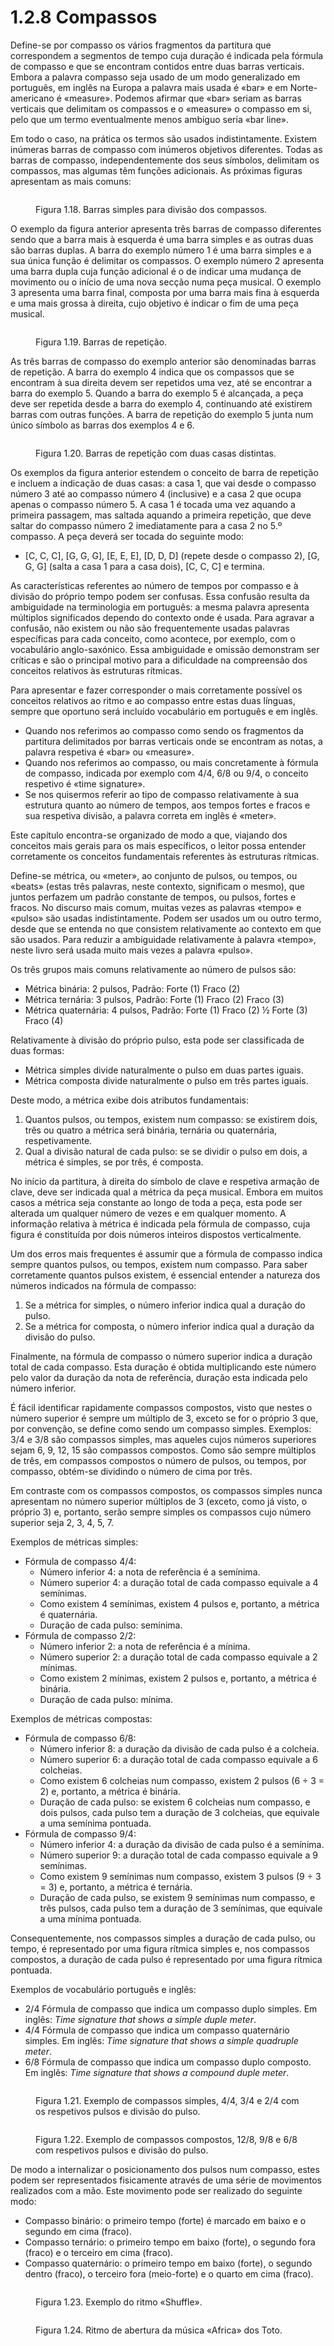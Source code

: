 # 1.2.8 Compassos

Define-se por compasso os vários fragmentos da partitura que correspondem a segmentos de tempo cuja duração é indicada pela fórmula de compasso e que se encontram contidos entre duas barras verticais. Embora a palavra compasso seja usado de um modo generalizado em português, em inglês na Europa a palavra mais usada é «bar» e em Norte-americano é «measure». Podemos afirmar que «bar» seriam as barras verticais que delimitam os compassos e o «measure» o compasso em si, pelo que um termo eventualmente menos ambíguo seria «bar line».

Em todo o caso, na prática os termos são usados indistintamente. Existem inúmeras barras de compasso com inúmeros objetivos diferentes. Todas as barras de compasso, independentemente dos seus símbolos, delimitam os compassos, mas algumas têm funções adicionais. As próximas figuras apresentam as mais comuns:

<figure><img src="../../.gitbook/assets/barlines_simple.svg" alt=""><figcaption><p>Figura 1.18. Barras simples para divisão dos compassos.</p></figcaption></figure>

O exemplo da figura anterior apresenta três barras de compasso diferentes sendo que a barra mais à esquerda é uma barra simples e as outras duas são barras duplas. A barra do exemplo número 1 é uma barra simples e a sua única função é delimitar os compassos. O exemplo número 2 apresenta uma barra dupla cuja função adicional é o de indicar uma mudança de movimento ou o início de uma nova secção numa peça musical. O exemplo 3 apresenta uma barra final, composta por uma barra mais fina à esquerda e uma mais grossa à direita, cujo objetivo é indicar o fim de uma peça musical.

<figure><img src="../../.gitbook/assets/barlines_repetition.svg" alt=""><figcaption><p>Figura 1.19. Barras de repetição.</p></figcaption></figure>

As três barras de compasso do exemplo anterior são denominadas barras de repetição. A barra do exemplo 4 indica que os compassos que se encontram à sua direita devem ser repetidos uma vez, até se encontrar a barra do exemplo 5. Quando a barra do exemplo 5 é alcançada, a peça deve ser repetida desde a barra do exemplo 4, continuando até existirem barras com outras funções. A barra de repetição do exemplo 5 junta num único símbolo as barras dos exemplos 4 e 6.

<figure><img src="../../.gitbook/assets/barlines_volta_brackets.svg" alt=""><figcaption><p>Figura 1.20. Barras de repetição com duas casas distintas.</p></figcaption></figure>

Os exemplos da figura anterior estendem o conceito de barra de repetição e incluem a indicação de duas casas: a casa 1, que vai desde o compasso número 3 até ao compasso número 4 (inclusive) e a casa 2 que ocupa apenas o compasso número 5. A casa 1 é tocada uma vez aquando a primeira passagem, mas saltada aquando a primeira repetição, que deve saltar do compasso número 2 imediatamente para a casa 2 no 5.º compasso. A peça deverá ser tocada do seguinte modo:

* \[C, C, C], \[G, G, G], \[E, E, E], \[D, D, D] (repete desde o compasso 2), \[G, G, G] (salta a casa 1 para a casa dois), \[C, C, C] e termina.

As características referentes ao número de tempos por compasso e à divisão do próprio tempo podem ser confusas. Essa confusão resulta da ambiguidade na terminologia em português: a mesma palavra apresenta múltiplos significados dependo do contexto onde é usada. Para agravar a confusão, não existem ou não são frequentemente usadas palavras específicas para cada conceito, como acontece, por exemplo, com o vocabulário anglo-saxónico. Essa ambiguidade e omissão demonstram ser críticas e são o principal motivo para a dificuldade na compreensão dos conceitos relativos às estruturas rítmicas.

Para apresentar e fazer corresponder o mais corretamente possível os conceitos relativos ao ritmo e ao compasso entre estas duas línguas, sempre que oportuno será incluído vocabulário em português e em inglês.

* Quando nos referimos ao compasso como sendo os fragmentos da partitura delimitados por barras verticais onde se encontram as notas, a palavra respetiva é «bar» ou «measure».
* Quando nos referimos ao compasso, ou mais concretamente à fórmula de compasso, indicada por exemplo com 4/4, 6/8 ou 9/4, o conceito respetivo é «time signature».
* Se nos quisermos referir ao tipo de compasso relativamente à sua estrutura quanto ao número de tempos, aos tempos fortes e fracos e sua respetiva divisão, a palavra correta em inglês é «meter».

Este capítulo encontra-se organizado de modo a que, viajando dos conceitos mais gerais para os mais específicos, o leitor possa entender corretamente os conceitos fundamentais referentes às estruturas rítmicas.

Define-se métrica, ou «meter», ao conjunto de pulsos, ou tempos, ou «beats» (estas três palavras, neste contexto, significam o mesmo), que juntos perfazem um padrão constante de tempos, ou pulsos, fortes e fracos. No discurso mais comum, muitas vezes as palavras «tempo» e «pulso» são usadas indistintamente. Podem ser usados um ou outro termo, desde que se entenda no que consistem relativamente ao contexto em que são usados. Para reduzir a ambiguidade relativamente à palavra «tempo», neste livro será usada muito mais vezes a palavra «pulso».

Os três grupos mais comuns relativamente ao número de pulsos são:

* Métrica binária: 2 pulsos, Padrão: Forte (1) Fraco (2)
* Métrica ternária: 3 pulsos, Padrão: Forte (1) Fraco (2) Fraco (3)
* Métrica quaternária: 4 pulsos, Padrão: Forte (1) Fraco (2) ½ Forte (3) Fraco (4)

Relativamente à divisão do próprio pulso, esta pode ser classificada de duas formas:

* Métrica simples divide naturalmente o pulso em duas partes iguais.
* Métrica composta divide naturalmente o pulso em três partes iguais.

Deste modo, a métrica exibe dois atributos fundamentais:

1. Quantos pulsos, ou tempos, existem num compasso: se existirem dois, três ou quatro a métrica será binária, ternária ou quaternária, respetivamente.
2. Qual a divisão natural de cada pulso: se se dividir o pulso em dois, a métrica é simples, se por três, é composta.

No início da partitura, à direita do símbolo de clave e respetiva armação de clave, deve ser indicada qual a métrica da peça musical. Embora em muitos casos a métrica seja constante ao longo de toda a peça, esta pode ser alterada um qualquer número de vezes e em qualquer momento. A informação relativa à métrica é indicada pela fórmula de compasso, cuja figura é constituída por dois números inteiros dispostos verticalmente.

Um dos erros mais frequentes é assumir que a fórmula de compasso indica sempre quantos pulsos, ou tempos, existem num compasso. Para saber corretamente quantos pulsos existem, é essencial entender a natureza dos números indicados na fórmula de compasso:

1. Se a métrica for simples, o número inferior indica qual a duração do pulso.
2. Se a métrica for composta, o número inferior indica qual a duração da divisão do pulso.

Finalmente, na fórmula de compasso o número superior indica a duração total de cada compasso. Esta duração é obtida multiplicando este número pelo valor da duração da nota de referência, duração esta indicada pelo número inferior.

É fácil identificar rapidamente compassos compostos, visto que nestes o número superior é sempre um múltiplo de 3, exceto se for o próprio 3 que, por convenção, se define como sendo um compasso simples. Exemplos: 3/4 e 3/8 são compassos simples, mas aqueles cujos números superiores sejam 6, 9, 12, 15 são compassos compostos. Como são sempre múltiplos de três, em compassos compostos o número de pulsos, ou tempos, por compasso, obtém-se dividindo o número de cima por três.

Em contraste com os compassos compostos, os compassos simples nunca apresentam no número superior múltiplos de 3 (exceto, como já visto, o próprio 3) e, portanto, serão sempre simples os compassos cujo número superior seja 2, 3, 4, 5, 7.

Exemplos de métricas simples:

* Fórmula de compasso 4/4:
  * Número inferior 4: a nota de referência é a semínima.
  * Número superior 4: a duração total de cada compasso equivale a 4 semínimas.
  * Como existem 4 semínimas, existem 4 pulsos e, portanto, a métrica é quaternária.
  * Duração de cada pulso: semínima.
* Fórmula de compasso 2/2:
  * Número inferior 2: a nota de referência é a mínima.
  * Número superior 2: a duração total de cada compasso equivale a 2 mínimas.
  * Como existem 2 mínimas, existem 2 pulsos e, portanto, a métrica é binária.
  * Duração de cada pulso: mínima.

Exemplos de métricas compostas:

* Fórmula de compasso 6/8:
  * Número inferior 8: a duração da divisão de cada pulso é a colcheia.
  * Número superior 6: a duração total de cada compasso equivale a 6 colcheias.
  * Como existem 6 colcheias num compasso, existem 2 pulsos (6 ÷ 3 = 2) e, portanto, a métrica é binária.
  * Duração de cada pulso: se existem 6 colcheias num compasso, e dois pulsos, cada pulso tem a duração de 3 colcheias, que equivale a uma semínima pontuada.
* Fórmula de compasso 9/4:
  * Número inferior 4: a duração da divisão de cada pulso é a semínima.
  * Número superior 9: a duração total de cada compasso equivale a 9 semínimas.
  * Como existem 9 semínimas num compasso, existem 3 pulsos (9 ÷ 3 = 3) e, portanto, a métrica é ternária.
  * Duração de cada pulso, se existem 9 semínimas num compasso, e três pulsos, cada pulso tem a duração de 3 semínimas, que equivale a uma mínima pontuada.

Consequentemente, nos compassos simples a duração de cada pulso, ou tempo, é representado por uma figura rítmica simples e, nos compassos compostos, a duração de cada pulso é representado por uma figura rítmica pontuada.

Exemplos de vocabulário português e inglês:

* 2/4 Fórmula de compasso que indica um compasso duplo simples. Em inglês: _Time signature that shows a simple duple meter_.
* 4/4 Fórmula de compasso que indica um compasso quaternário simples. Em inglês: _Time signature that shows a simple quadruple meter_.
* 6/8 Fórmula de compasso que indica um compasso duplo composto. Em inglês: _Time signature that shows a compound duple meter_.

<figure><img src="../../.gitbook/assets/meter_accents_simple.svg" alt=""><figcaption><p>Figura 1.21. Exemplo de compassos simples, 4/4, 3/4 e 2/4 com os respetivos pulsos e divisão do pulso.</p></figcaption></figure>



<figure><img src="../../.gitbook/assets/meter_accents_compound.svg" alt=""><figcaption><p>Figura 1.22. Exemplo de compassos compostos, 12/8, 9/8 e 6/8 com respetivos pulsos e divisão do pulso.</p></figcaption></figure>

De modo a internalizar o posicionamento dos pulsos num compasso, estes podem ser representados fisicamente através de uma série de movimentos realizados com a mão. Este movimento pode ser realizado do seguinte modo:

* Compasso binário: o primeiro tempo (forte) é marcado em baixo e o segundo em cima (fraco).
* Compasso ternário: o primeiro tempo em baixo (forte), o segundo fora (fraco) e o terceiro em cima (fraco).
* Compasso quaternário: o primeiro tempo em baixo (forte), o segundo dentro (fraco), o terceiro fora (meio-forte) e o quarto em cima (fraco).



<figure><img src="../../.gitbook/assets/rhythmic_example_shuffle.svg" alt=""><figcaption><p>Figura 1.23. Exemplo do ritmo «Shuffle».</p></figcaption></figure>



<figure><img src="../../.gitbook/assets/rhythmic_example_africa_toto.svg" alt=""><figcaption><p>Figura 1.24. Ritmo de abertura da música «Africa» dos Toto.</p></figcaption></figure>
